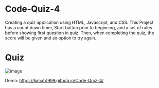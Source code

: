 # Code-Quiz-4

Creating a quiz application using HTML, Javascript, and CSS. This Project has a count down timer, Start button prior to beginning, and a set of rules before showing first question in quiz. Then, when completing the quiz, the score will be given and an option to try again.

# Quiz 
![image](https://user-images.githubusercontent.com/87666809/141597974-8212f9fa-48a3-48ae-8d8c-4b580c2ace03.png)


Demo: https://kimah1999.github.io/Code-Quiz-4/
